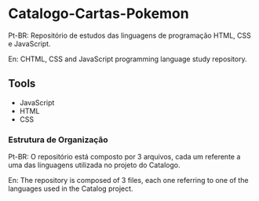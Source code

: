 # Catalogo-Cartas-Pokemon
Pt-BR: Repositório de estudos das linguagens de programação HTML, CSS e JavaScript.

En: CHTML, CSS and JavaScript programming language study repository.

## Tools
- JavaScript
- HTML
- CSS

### Estrutura de Organização
Pt-BR: O repositório está composto por 3 arquivos, cada um referente a uma das linguagens utilizada no projeto do Catalogo.

En: The repository is composed of 3 files, each one referring to one of the languages ​​used in the Catalog project.
